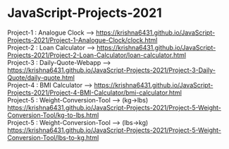 # JavaScript-Projects-2021
Project-1 : Analogue Clock --> https://krishna6431.github.io/JavaScript-Projects-2021/Project-1-Analogue-Clock/clock.html<br>
Project-2 : Loan Calculator --> https://krishna6431.github.io/JavaScript-Projects-2021/Project-2-Loan-Calculator/loan-calculator.html<br>
Project-3 : Daily-Quote-Webapp --> https://krishna6431.github.io/JavaScript-Projects-2021/Project-3-Daily-Quote/daily-quote.html<br>
Project-4 : BMI Calculator --> https://krishna6431.github.io/JavaScript-Projects-2021/Project-4-BMI-Calculator/bmi-calculator.html<br>
Project-5 : Weight-Conversion-Tool --> (kg->lbs) https://krishna6431.github.io/JavaScript-Projects-2021/Project-5-Weight-Conversion-Tool/kg-to-lbs.html<br>
Project-5 : Weight-Conversion-Tool --> (lbs->kg) https://krishna6431.github.io/JavaScript-Projects-2021/Project-5-Weight-Conversion-Tool/lbs-to-kg.html<br>
